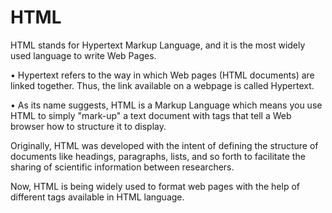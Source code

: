 # HTML
HTML stands for Hypertext Markup Language, and it is the most widely used language to 
write Web Pages. 

• Hypertext refers to the way in which Web pages (HTML documents) are linked 
together. Thus, the link available on a webpage is called Hypertext. 
 
• As its name suggests, HTML is a Markup Language which means you use HTML to 
simply "mark-up" a text document with tags that tell a Web browser how to structure 
it to display. 

Originally, HTML was developed with the intent of defining the structure of documents like 
headings, paragraphs, lists, and so forth to facilitate the sharing of scientific information 
between researchers.

Now, HTML is being widely used to format web pages with the help of different tags available 
in HTML language. 
